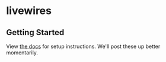 # livewires

## Getting Started

View [the docs](https://github.com/louderthanten/livewires/blob/master/app/guide/index.html) for setup instructions. We'll post these up better momentarily.
